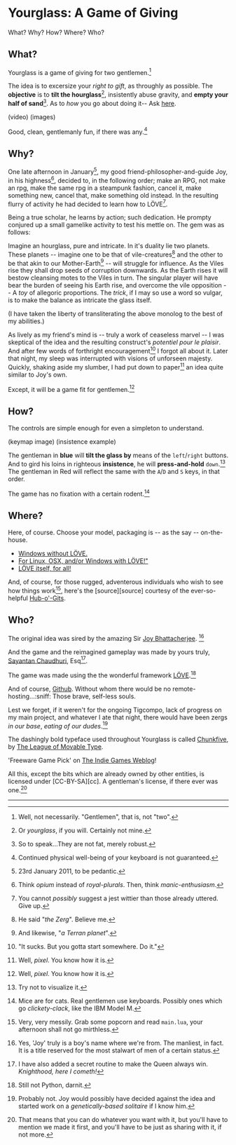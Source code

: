 Yourglass: A Game of Giving
===========================
What? Why? How? Where? Who?


What?
-----

Yourglass is a game of giving for two gentlemen.[^1]

The idea is to excersize your _right to gift_, as throughly as possible.
The **objective** is to **tilt the hourglass**[^2], insistently abuse gravity, and **empty your half of sand**[^3].
As to _how_ you go about doing it-- Ask [here][how].

(video)
(images)

Good, clean, gentlemanly fun, if there was any.[^4]

[^1]:   Well, not necessarily. "Gentlemen", that is, not "two".
[^2]:   Or _yourglass_, if you will. Certainly not mine.
[^3]:   So to speak...They are not fat, merely robust.
[^4]:   Continued physical well-being of your keyboard is not guaranteed.


Why?
----

One late afternoon in January[^5], my good friend-philosopher-and-guide Joy, in his highness[^6], decided to, in the following order; make an RPG, not make an rpg, make the same rpg in a steampunk fashion, cancel it, make something new, cancel that, make something old instead. In the resulting flurry of activity he had decided to learn how to LÖVE[^7].

Being a true scholar, he learns by action; such dedication. He prompty conjured up a small gamelike activity to test his mettle on. The gem was as follows:

Imagine an hourglass, pure and intricate. In it's duality lie two planets.
These planets -- imagine one to be that of vile-creatures[^8] and the other to be that akin to our Mother-Earth[^9] -- will struggle for influence.
As the Viles rise they shall drop seeds of corruption downwards. As the Earth rises it will bestow cleansing motes to the Viles in turn.
The singular player will have bear the burden of seeing his Earth rise, and overcome the vile opposition -- A _toy_ of allegoric proportions.
The _trick_, if I may so use a word so vulgar, is to make the balance as intricate the glass itself.

(I have taken the liberty of transliterating the above monolog to the best of my abilities.)

As lively as my friend's mind is -- truly a work of ceaseless marvel -- I was skeptical of the idea and the resulting construct's _potentiel pour le plaisir_.
And after few words of forthright encouragement[^10] I forgot all about it. Later that night, my sleep was interrupted with visions of unforseen majesty.
Quickly, shaking aside my slumber, I had put down to paper[^11] an idea quite similar to Joy's own.

Except, it will be a game fit for gentlemen.[^11]

[^5]:   23rd January 2011, to be pedantic.
[^6]:   Think _opium_ instead of _royal-plurals_. Then, think _manic-enthusiasm_.
[^7]:   You cannot _possibly_ suggest a jest wittier than those already uttered. Give up.
[^8]:   He said "_the Zerg_". Believe me.
[^9]:   And likewise, "_a Terran planet_".
[^10]:  "It sucks. But you gotta start somewhere. Do it."
[^11]:  Well, _pixel_. You know how it is.
[^12]:  Which I would enter in the [TIGcompo: Versus][tigcompo] without telling him...


How?
----

The controls are simple enough for even a simpleton to understand.

(keymap image) (insistence example)

The gentleman in **blue** will **tilt the glass by** means of the `left`/`right` buttons.
And to gird his loins in righteous **insistence**, he will **press-and-hold** `down`.[^13]
The gentleman in Red will reflect the same with the `A`/`D` and `S` keys, in that order.

The game has no fixation with a certain rodent.[^14]

[^13]:  Try not to visualize it.
[^14]:  Mice are for cats. Real gentlemen use keyboards. Possibly ones which go _clickety-clack_, like the IBM Model M[^15].
[^15]:  It is not strictly necessary.


Where?
----

Here, of course. Choose your model, packaging is -- as the say -- on-the-house.

*   [Windows without LÖVE.][exe]
*   [For Linux, OSX, and/or Windows with LÖVE!"][love]
*   [LÖVE itself, for all!][love2d]

And, of course, for those rugged, adventerous individuals who wish to see how things work[^16], here's the [source][source] courtesy of the ever-so-helpful [Hub-o'-Gits][github].

[^16]:  Very, very messily. Grab some popcorn and read `main.lua`, your afternoon shall not go mirthless.
[^17]:  Misleadingly titled, yes?


Who?
----

The original idea was sired by the amazing Sir [Joy Bhattacherjee][evermore]. [^18]

And the game and the reimagined gameplay was made by yours truly, [Sayantan Chaudhuri][scio], Esq[^19].

The game was made using the the wonderful framework [LÖVE][love2d].[^20]

And of course, [Github][github]. Without whom there would be no remote-hosting...:sniff: Those brave, self-less souls.

Lest we forget, if it weren't for the ongoing Tigcompo, lack of progress on my main project, and whatever I ate that night, there would have been zergs _in our base_, _eating of our dudes_.[^21]

The dashingly bold typeface used throughout Yourglass is called [Chunkfive][chunkfive], by [The League of Movable Type][movabletype].

'Freeware Game Pick' on [The Indie Games Weblog][igcom]!

All this, except the bits which are already owned by other entities, is licensed under [CC-BY-SA][cc]. A gentleman's license, if there ever was one.[^22]

[^18]:  Yes, 'Joy' truly is a boy's name where we're from. The manliest, in fact. It is a title reserved for the most stalwart of men of a certain status.
[^19]:  I have also added a secret routine to make the Queen always win. _Knighthood, here I cometh!_
[^20]:  Still not Python, darnit.
[^21]:  Probably not. Joy would possibly have decided against the idea and started work on a _genetically-based solitaire_ if I know him.
[^22]:  That means that you can do whatever you want with it, but you'll have to mention we made it first, and you'll have to be just as sharing with it, if not more.[^23]
[^23]:  Simple wasn't it? Why do we have lawyers?[^24]
[^24]:  Doesn't count as legal advice. Just...deal with it, okay?


*****


[what]:         #what
[why]:          #why
[how]:          #how
[where]:        #where
[who]:          #who

[love2d]:       http://love2d.org/
[tigcompo]:     http://www.tigsource.com/2011/01/18/tigcompo-versus/
[github]:       https://github.com/
[chunkfive]:    http://www.fontsquirrel.com/fonts/ChunkFive
[movabletype]:  http://www.theleagueofmoveabletype.com/
[igcom]:        http://www.indiegames.com/blog/2011/02/freeware_game_pick_yourglass_s.html

[exe]:          http://dl.dropbox.com/u/164058/yourglass/yourglass.zip
[love]:         http://dl.dropbox.com/u/164058/yourglass/yourglass.love

[scio]:         http://www.google.com/profiles/Sayantan.Chaudhuri
[evermore]:     mailto:joy.bhattacherjee@gmail.com
